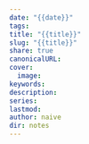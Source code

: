 ```yaml
---
date: "{{date}}"
tags:
title: "{{title}}"
slug: "{{title}}"
share: true
canonicalURL:
cover:
  image:
keywords:
description:
series:
lastmod:
author: naive
dir: notes
---
```

